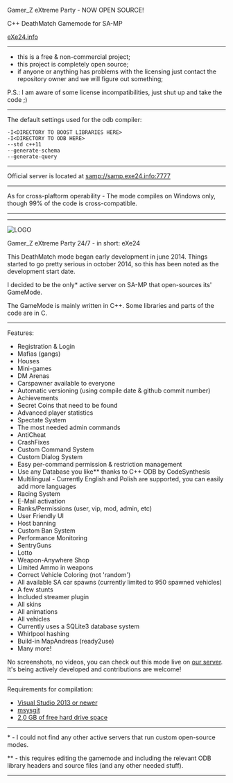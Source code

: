 Gamer_Z eXtreme Party - NOW OPEN SOURCE!

C++ DeathMatch Gamemode for SA-MP

[eXe24.info](http://exe24.info/)

------------------------------------------------

* this is a free & non-commercial project;
* this project is completely open source;
* if anyone or anything has problems with the licensing just contact the repository owner and we will figure out something;


P.S.: I am aware of some license incompatibilities, just shut up and take the code ;)

------------------------------------------------

The default settings used for the odb compiler:

	-I<DIRECTORY TO BOOST LIBRARIES HERE>
	-I<DIRECTORY TO ODB HERE>
	--std c++11
	--generate-schema
	--generate-query

------------------------------------------------

Official server is located at [samp://samp.exe24.info:7777](samp://samp.exe24.info:7777)

------------------------------------------------

As for cross-plaftorm operability - The mode compiles on Windows only, though 99% of the code is cross-compatible.

------------------------------------

------------------------------------

![LOGO](http://gz0.nl/900x200_BLACK_WS.png)

Gamer_Z eXtreme Party 24/7 - in short: eXe24

This DeathMatch mode began early development in june 2014.
Things started to go pretty serious in october 2014, so this has been noted as the development start date.

I decided to be the only* active server on SA-MP that open-sources its' GameMode.

The GameMode is mainly written in C++. Some libraries and parts of the code are in C.

------------------------------------

Features:

+ Registration & Login
+ Mafias (gangs)
+ Houses
+ Mini-games
+ DM Arenas
+ Carspawner available to everyone
+ Automatic versioning (using compile date & github commit number)
+ Achievements
+ Secret Coins that need to be found
+ Advanced player statistics
+ Spectate System
+ The most needed admin commands
+ AntiCheat
+ CrashFixes
+ Custom Command System
+ Custom Dialog System
+ Easy per-command permission & restriction management
+ Use any Database you like** thanks to C++ ODB by CodeSynthesis
+ Multilingual - Currently English and Polish are supported, you can easily add more languages
+ Racing System
+ E-Mail activation
+ Ranks/Permissions (user, vip, mod, admin, etc)
+ User Friendly UI
+ Host banning
+ Custom Ban System
+ Performance Monitoring
+ SentryGuns
+ Lotto
+ Weapon-Anywhere Shop
+ Limited Ammo in weapons
+ Correct Vehicle Coloring (not 'random')
+ All available SA car spawns (currently limited to 950 spawned vehicles)
+ A few stunts
+ Included streamer plugin
+ All skins
+ All animations
+ All vehicles
+ Currently uses a SQLite3 database system
+ Whirlpool hashing
+ Build-in MapAndreas (ready2use)
+ Many more!

No screenshots, no videos, you can check out this mode live on [our server](http://exe24.info/). 
It's being actively developed and contributions are welcome!

------------------------------------

Requirements for compilation:

- [Visual Studio 2013 or newer](http://www.visualstudio.com/en-us/products/visual-studio-express-vs.aspx)
- [msysgit](https://msysgit.github.io/)
- [2,0 GB of free hard drive space](http://www.bax-shop.nl/usb-stick/kingston-datatraveler-special-edition-9-usb-stick-8-gb)

------------------------------------

 \* - I could not find any other active servers that run custom open-source modes.

 \*\* - this requires editing the gamemode and including the relevant ODB library headers and source files (and any other needed stuff).

------------------------------------